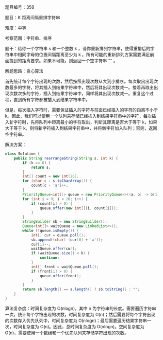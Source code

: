 题目编号：358

题目：K 距离间隔重排字符串

难度：中等

考察范围：字符串、排序

题干：给你一个字符串 s 和一个整数 k ，请你重新排列字符串，使得重排后的字符串中相同字母的位置间隔距离至少为 k 。所有可能的重新排列方案需要满足前面提到的距离要求。如果不可能，则返回一个空字符串 "" 。

解题思路：贪心算法

首先统计每个字符出现的次数，然后按照出现次数从大到小排序。每次取出出现次数最多的字符，将其插入到结果字符串中，然后将其出现次数减一。接着再取出出现次数次多的字符，插入到结果字符串中，同样将其出现次数减一。重复这个过程，直到所有字符都被插入到结果字符串中。

但是，每次插入字符时，需要保证插入的字符与前面已经插入的字符的距离不小于 k。因此，我们可以使用一个队列来存储已经插入到结果字符串中的字符，每次插入新字符时，先将队列中距离最小的字符取出，判断其距离是否大于等于 k，如果大于等于 k，则将新字符插入到结果字符串中，并将新字符加入队列；否则，返回空字符串。

解决方案：

```java
class Solution {
    public String rearrangeString(String s, int k) {
        if (k == 0) {
            return s;
        }
        int[] count = new int[26];
        for (char c : s.toCharArray()) {
            count[c - 'a']++;
        }
        PriorityQueue<int[]> queue = new PriorityQueue<>((a, b) -> b[1] - a[1]);
        for (int i = 0; i < 26; i++) {
            if (count[i] > 0) {
                queue.offer(new int[]{i, count[i]});
            }
        }
        StringBuilder sb = new StringBuilder();
        Queue<int[]> waitQueue = new LinkedList<>();
        while (!queue.isEmpty()) {
            int[] cur = queue.poll();
            sb.append((char) (cur[0] + 'a'));
            cur[1]--;
            waitQueue.offer(cur);
            if (waitQueue.size() < k) {
                continue;
            }
            int[] front = waitQueue.poll();
            if (front[1] > 0) {
                queue.offer(front);
            }
        }
        return sb.length() == s.length() ? sb.toString() : "";
    }
}
```

算法复杂度：时间复杂度为 O(nlogn)，其中 n 为字符串的长度。需要遍历字符串一次，统计每个字符出现的次数，时间复杂度为 O(n)；然后需要将每个字符出现的次数存入优先队列中，时间复杂度为 O(nlogn)；最后需要遍历结果字符串一次，时间复杂度为 O(n)。因此，总时间复杂度为 O(nlogn)。空间复杂度为 O(n)，需要使用一个数组和一个优先队列来存储字符出现的次数。